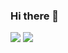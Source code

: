 ### Hi there 👋

<!--
**arthur-ryoo/arthur-ryoo** is a ✨ _special_ ✨ repository because its `README.md` (this file) appears on your GitHub profile.

Here are some ideas to get you started:

- 🔭 I’m currently working on ...
- 🌱 I’m currently learning ...
- 👯 I’m looking to collaborate on ...
- 🤔 I’m looking for help with ...
- 💬 Ask me about ...
- 📫 How to reach me: ...
- 😄 Pronouns: ...
- ⚡ Fun fact: ...
-->

<img src="https://github-readme-stats.arthur-ryoo.vercel.app/api?username=arthur-ryoo&count_private=true&show_icons=true&theme=default&hide=issues"> <img src="https://github-readme-stats.arthur-ryoo.vercel.app/api/top-langs/?username=arthur-ryoo&layout=compact&langs_count=8">
